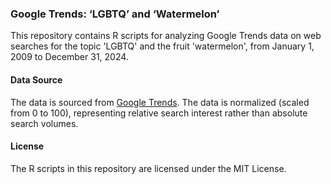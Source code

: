 ### Google Trends: ‘LGBTQ’ and ‘Watermelon’

This repository contains R scripts for analyzing Google Trends data on web searches for the topic 'LGBTQ' and the fruit 'watermelon', from January 1, 2009 to December 31, 2024.

#### Data Source

The data is sourced from [Google Trends](https://trends.google.com/trends/explore?date=2009-01-01%202024-12-31,2009-01-01%202024-12-31,2009-01-01%202024-12-31,2009-01-01%202024-12-31&geo=GB,SE,US,GB&q=%2Fm%2F0hn10,%2Fm%2F0hn10,%2Fm%2F0hn10,%2Fm%2F0kpqd&hl=en-GB). The data is normalized (scaled from 0 to 100), representing relative search interest rather than absolute search volumes.

#### License

The R scripts in this repository are licensed under the MIT License.
